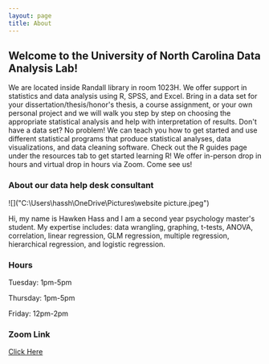 ```yaml
---
layout: page
title: About
---
```


## Welcome to the University of North Carolina Data Analysis Lab!   

We are located inside Randall library in room 1023H. We offer support in statistics and data analysis using R, SPSS, and Excel. Bring in a data set for your dissertation/thesis/honor's thesis, a course assignment, or your own personal project and we will walk you step by step on choosing the appropriate statistical analysis and help with interpretation of results. Don't have a data set? No problem! We can teach you how to get started and use different statistical programs that produce statistical analyses, data visualizations, and data cleaning software. Check out the R guides page under the resources tab to get started learning R! We offer in-person drop in hours and virtual drop in hours via Zoom. Come see us!

### About our data help desk consultant

![]("C:\Users\hassh\OneDrive\Pictures\website picture.jpeg")

Hi, my name is Hawken Hass and I am a second year psychology master's student. My expertise includes: data wrangling, graphing, t-tests, ANOVA, correlation, linear regression, GLM regression, multiple regression, hierarchical regression, and logistic regression.

### Hours
Tuesday: 1pm-5pm 

Thursday: 1pm-5pm 

Friday: 12pm-2pm  

### Zoom Link
[Click Here](https://uncw.zoom.us/my/uncwdataanalysis)
